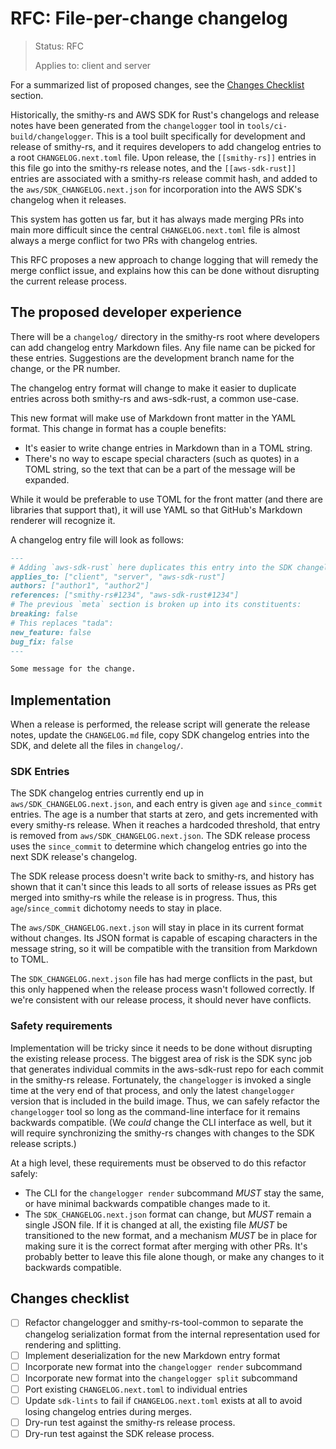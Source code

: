 RFC: File-per-change changelog
==============================

> Status: RFC
>
> Applies to: client and server

For a summarized list of proposed changes, see the [Changes Checklist] section.

Historically, the smithy-rs and AWS SDK for Rust's changelogs and release notes have been
generated from the `changelogger` tool in `tools/ci-build/changelogger`. This is a tool built
specifically for development and release of smithy-rs, and it requires developers to add
changelog entries to a root `CHANGELOG.next.toml` file. Upon release, the `[[smithy-rs]]` entries
in this file go into the smithy-rs release notes, and the `[[aws-sdk-rust]]` entries are associated
with a smithy-rs release commit hash, and added to the `aws/SDK_CHANGELOG.next.json` for
incorporation into the AWS SDK's changelog when it releases.

This system has gotten us far, but it has always made merging PRs into main more difficult
since the central `CHANGELOG.next.toml` file is almost always a merge conflict for two PRs
with changelog entries.

This RFC proposes a new approach to change logging that will remedy the merge conflict issue,
and explains how this can be done without disrupting the current release process.

The proposed developer experience
---------------------------------

There will be a `changelog/` directory in the smithy-rs root where
developers can add changelog entry Markdown files. Any file name can be picked
for these entries. Suggestions are the development branch name for the
change, or the PR number.

The changelog entry format will change to make it easier to duplicate entries
across both smithy-rs and aws-sdk-rust, a common use-case.

This new format will make use of Markdown front matter in the YAML format.
This change in format has a couple benefits:
- It's easier to write change entries in Markdown than in a TOML string.
- There's no way to escape special characters (such as quotes) in a TOML string,
  so the text that can be a part of the message will be expanded.

While it would be preferable to use TOML for the front matter (and there are libraries
that support that), it will use YAML so that GitHub's Markdown renderer will recognize it.

A changelog entry file will look as follows:

```markdown
---
# Adding `aws-sdk-rust` here duplicates this entry into the SDK changelog.
applies_to: ["client", "server", "aws-sdk-rust"]
authors: ["author1", "author2"]
references: ["smithy-rs#1234", "aws-sdk-rust#1234"]
# The previous `meta` section is broken up into its constituents:
breaking: false
# This replaces "tada":
new_feature: false
bug_fix: false
---

Some message for the change.
```

Implementation
--------------

When a release is performed, the release script will generate the release notes,
update the `CHANGELOG.md` file, copy SDK changelog entries into the SDK,
and delete all the files in `changelog/`.

### SDK Entries

The SDK changelog entries currently end up in `aws/SDK_CHANGELOG.next.json`, and each entry
is given `age` and `since_commit` entries. The age is a number that starts at zero, and gets
incremented with every smithy-rs release. When it reaches a hardcoded threshold, that entry
is removed from `aws/SDK_CHANGELOG.next.json`. The SDK release process uses the `since_commit`
to determine which changelog entries go into the next SDK release's changelog.

The SDK release process doesn't write back to smithy-rs, and history has shown that it
can't since this leads to all sorts of release issues as PRs get merged into smithy-rs
while the release is in progress. Thus, this `age`/`since_commit` dichotomy needs to
stay in place.

The `aws/SDK_CHANGELOG.next.json` will stay in place in its current format without changes.
Its JSON format is capable of escaping characters in the message string, so it will be
compatible with the transition from Markdown to TOML.

The `SDK_CHANGELOG.next.json` file has had merge conflicts in the past, but this only
happened when the release process wasn't followed correctly. If we're consistent with
our release process, it should never have conflicts.

### Safety requirements

Implementation will be tricky since it needs to be done without disrupting the existing
release process. The biggest area of risk is the SDK sync job that generates individual
commits in the aws-sdk-rust repo for each commit in the smithy-rs release. Fortunately,
the `changelogger` is invoked a single time at the very end of that process, and only
the latest `changelogger` version that is included in the build image. Thus, we can safely
refactor the `changelogger` tool so long as the command-line interface for it remains
backwards compatible. (We _could_ change the CLI interface as well, but it will
require synchronizing the smithy-rs changes with changes to the SDK release scripts.)

At a high level, these requirements must be observed to do this refactor safely:
- The CLI for the `changelogger render` subcommand _MUST_ stay the same, or have minimal
  backwards compatible changes made to it.
- The `SDK_CHANGELOG.next.json` format can change, but _MUST_ remain a single JSON file.
  If it is changed at all, the existing file _MUST_ be transitioned to the new format,
  and a mechanism _MUST_ be in place for making sure it is the correct format after
  merging with other PRs. It's probably better to leave this file alone though, or make
  any changes to it backwards compatible.

Changes checklist
-----------------

- [ ] Refactor changelogger and smithy-rs-tool-common to separate the changelog
      serialization format from the internal representation used for rendering and splitting.
- [ ] Implement deserialization for the new Markdown entry format
- [ ] Incorporate new format into the `changelogger render` subcommand
- [ ] Incorporate new format into the `changelogger split` subcommand
- [ ] Port existing `CHANGELOG.next.toml` to individual entries
- [ ] Update `sdk-lints` to fail if `CHANGELOG.next.toml` exists at all to avoid losing
      changelog entries during merges.
- [ ] Dry-run test against the smithy-rs release process.
- [ ] Dry-run test against the SDK release process.

[Changes Checklist]: #changes-checklist
